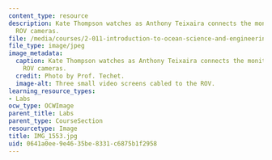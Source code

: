 ```yaml
---
content_type: resource
description: Kate Thompson watches as Anthony Teixaira connects the monitors to the
  ROV cameras.
file: /media/courses/2-011-introduction-to-ocean-science-and-engineering-spring-2006/0641a0ee9e4635be8331c6875b1f2958_IMG_1553.jpg
file_type: image/jpeg
image_metadata:
  caption: Kate Thompson watches as Anthony Teixaira connects the monitors to the
    ROV cameras.
  credit: Photo by Prof. Techet.
  image-alt: Three small video screens cabled to the ROV.
learning_resource_types:
- Labs
ocw_type: OCWImage
parent_title: Labs
parent_type: CourseSection
resourcetype: Image
title: IMG_1553.jpg
uid: 0641a0ee-9e46-35be-8331-c6875b1f2958
---
```

